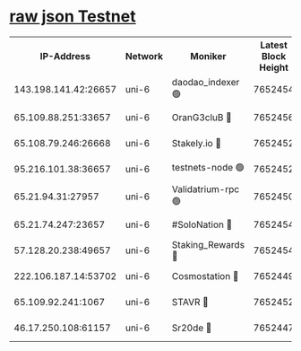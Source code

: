 [raw json Testnet](https://rpc-check.junot.stavr.tech/junot/rpc-junot-result.json)
=


<table><tr><th>IP-Address</th><th>Network</th><th>Moniker</th><th>Latest Block Height</th><th>Earliest Block Height</th><th>Catching Up</th><th>Tx Index</th><th>Voting Power</th><th>Scan Time</th></tr><tr><td>143.198.141.42:26657</td><td>uni-6</td><td>daodao_indexer 🟢</td><td>7652454</td><td>1</td><td>False</td><td>off</td><td>0</td><td>2024-02-03T18:15:05.610344787UTC</td></tr><tr><td>65.109.88.251:33657</td><td>uni-6</td><td>OranG3cluB 🔴</td><td>7652456</td><td>1138541</td><td>False</td><td>on</td><td>11</td><td>2024-02-03T18:15:10.437863563UTC</td></tr><tr><td>65.108.79.246:26668</td><td>uni-6</td><td>Stakely.io 🔴</td><td>7652452</td><td>1570872</td><td>False</td><td>on</td><td>1736167</td><td>2024-02-03T18:14:55.813230031UTC</td></tr><tr><td>95.216.101.38:36657</td><td>uni-6</td><td>testnets-node 🟢</td><td>7652452</td><td>1615130</td><td>False</td><td>on</td><td>0</td><td>2024-02-03T18:14:58.222742045UTC</td></tr><tr><td>65.21.94.31:27957</td><td>uni-6</td><td>Validatrium-rpc 🟢</td><td>7652450</td><td>2943363</td><td>False</td><td>on</td><td>0</td><td>2024-02-03T18:14:50.953545590UTC</td></tr><tr><td>65.21.74.247:23657</td><td>uni-6</td><td>#SoloNation 🔴</td><td>7652454</td><td>5208001</td><td>False</td><td>on</td><td>112</td><td>2024-02-03T18:15:04.730923631UTC</td></tr><tr><td>57.128.20.238:49657</td><td>uni-6</td><td>Staking_Rewards 🔴</td><td>7652454</td><td>6514618</td><td>False</td><td>on</td><td>1008</td><td>2024-02-03T18:15:05.916355734UTC</td></tr><tr><td>222.106.187.14:53702</td><td>uni-6</td><td>Cosmostation 🔴</td><td>7652449</td><td>7473037</td><td>False</td><td>on</td><td>109003</td><td>2024-02-03T18:14:48.591748080UTC</td></tr><tr><td>65.109.92.241:1067</td><td>uni-6</td><td>STAVR 🔴</td><td>7652452</td><td>7502372</td><td>False</td><td>on</td><td>6054</td><td>2024-02-03T18:14:55.440467304UTC</td></tr><tr><td>46.17.250.108:61157</td><td>uni-6</td><td>Sr20de 🔴</td><td>7652447</td><td>7533733</td><td>False</td><td>on</td><td>37</td><td>2024-02-03T18:14:43.039749876UTC</td></tr></table>